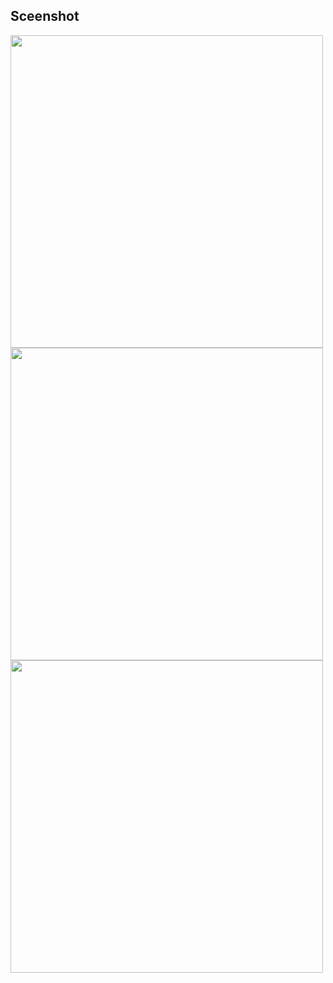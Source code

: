 ## Sceenshot
<img src="images/Screen_1.png" wihth="450" height="500"> <img src="images/Screen_2.png" wihth="450" height="500"> <img src="images/Screen_3.png" wihth="450" height="500">

